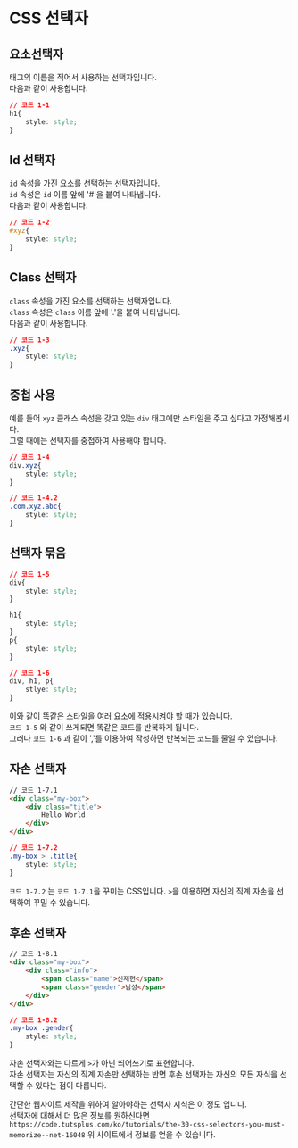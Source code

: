# CSS 선택자

## 요소선택자

태그의 이름을 적어서 사용하는 선택자입니다.\
다음과 같이 사용합니다.

```css
// 코드 1-1
h1{
    style: style;
}
```

## Id 선택자

`id` 속성을 가진 요소를 선택하는 선택자입니다.\
`id` 속성은 `id` 이름 앞에 '#'을 붙여 나타냅니다.\
다음과 같이 사용합니다.

```css
// 코드 1-2
#xyz{
    style: style;
}
```

## Class 선택자

`class` 속성을 가진 요소를 선택하는 선택자입니다.\
`class` 속성은 `class` 이름 앞에 '.'을 붙여 나타냅니다.\
다음과 같이 사용합니다.

```css
// 코드 1-3
.xyz{
    style: style;
}
```

## 중첩 사용

예를 들어 `xyz` 클래스 속성을 갖고 있는 `div` 태그에만 스타일을 주고 싶다고 가정해봅시다.\
그럴 때에는 선택자를 중첩하여 사용해야 합니다.

```css
// 코드 1-4
div.xyz{
    style: style;
}
```

```css
// 코드 1-4.2
.com.xyz.abc{
    style: style;
}
```

## 선택자 묶음


```css
// 코드 1-5
div{
    style: style;
}

h1{
    style: style;
}
p{
    style: style;
}
```

```css
// 코드 1-6
div, h1, p{
    stlye: style;
}
```

이와 같이 똑같은 스타일을 여러 요소에 적용시켜야 할 때가 있습니다.\
`코드 1-5` 와 같이 쓰게되면 똑같은 코드를 반복하게 됩니다.\
그러나 `코드 1-6` 과 같이 ','를 이용하여 작성하면 반복되는 코드를 줄일 수 있습니다.

## 자손 선택자

```html
// 코드 1-7.1 
<div class="my-box">
    <div class="title">
        Hello World
    </div>
</div>
```

```css
// 코드 1-7.2
.my-box > .title{
    style: style;
}
```

`코드 1-7.2` 는 `코드 1-7.1`을 꾸미는 CSS입니다.
`>`을 이용하면 자신의 직계 자손을 선택하여 꾸밀 수 있습니다.

## 후손 선택자

```html
// 코드 1-8.1
<div class="my-box">
    <div class="info">
        <span class="name">신재헌</span>
        <span class="gender">남성</span>
    </div>
</div>
```

```css
// 코드 1-8.2
.my-box .gender{
    style: style;
}
```

자손 선택자와는 다르게 `>`가 아닌 띄어쓰기로 표현합니다.\
자손 선택자는 자신의 직계 자손만 선택하는 반면 후손 선택자는 자신의 모든 자식을 선택할 수 있다는 점이 다릅니다.

간단한 웹사이트 제작을 위하여 알아야하는 선택자 지식은 이 정도 입니다.\
선택자에 대해서 더 많은 정보를 원하신다면 
`https://code.tutsplus.com/ko/tutorials/the-30-css-selectors-you-must-memorize--net-16048`
위 사이트에서 정보를 얻을 수 있습니다.
